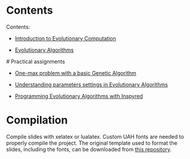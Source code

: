 # Contents

Contents:

* [Introduction to Evolutionary Computation](introduction/introduction.pdf)

* [Evolutionary Algorithms](algorithms/algorithms.pdf)


# Practical assignments

* [One-max problem with a basic Genetic Algorithm](assignment/onemax/onemax.pdf)

* [Understanding parameters settings in Evolutionary Algorithms](assignment/parameters/parameters.pdf)

* [Programming Evolutionary Algorithms with Inspyred](assignment/programming/programming.pdf)

# Compilation

Compile slides with xelatex or lualatex. Custom UAH fonts are needed to properly compile the project. The original template used to format the slides, including the fonts, can be downloaded from [this repository](https://github.com/dfbarrero/UAH-beamer-template).

